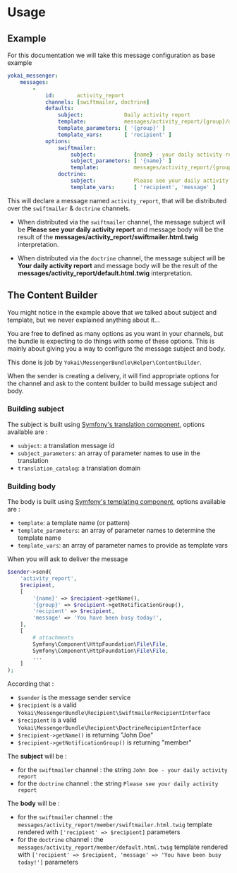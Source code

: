 Usage
=====

Example
-------

For this documentation we will take this message configuration as base example

``` yaml
yokai_messenger:
    messages:
        -
            id:       activity_report
            channels: [swiftmailer, doctrine]
            defaults: 
                subject:             Daily activity report
                template:            messages/activity_report/{group}/default.html.twig
                template_parameters: [ '{group}' ]
                template_vars:       [ 'recipient' ]
            options: 
                swiftmailer: 
                    subject:            {name} - your daily activity report
                    subject_parameters: [ '{name}' ]
                    template:           messages/activity_report/{group}/swiftmailer.html.twig
                doctrine: 
                    subject:            Please see your daily activity report
                    template_vars:      [ 'recipient', 'message' ]
```

This will declare a message named `activity_report`, 
that will be distributed over the `swiftmailer` & `doctrine` channels.

- When distributed via the `swiftmailer` channel, 
    the message subject will be **Please see your daily activity report**
    and message body will be the result of the **messages/activity_report/swiftmailer.html.twig** interpretation.

- When distributed via the `doctrine` channel, 
    the message subject will be **Your daily activity report**
    and message body will be the result of the **messages/activity_report/default.html.twig** interpretation.


The Content Builder
-------------------

You might notice in the example above that we talked about subject and template, 
but we never explained anything about it...

You are free to defined as many options as you want in your channels, 
but the bundle is expecting to do things with some of these options.
This is mainly about giving you a way to configure the message subject and body.

This done is job by `Yokai\MessengerBundle\Helper\ContentBuilder`.

When the sender is creating a delivery, it will find appropriate options for the channel and ask to the content builder
to build message subject and body.

### Building subject

The subject is built using [Symfony's translation component](http://symfony.com/doc/current/components/translation.html), 
options available are :

- `subject`: a translation message id
- `subject_parameters`: an array of parameter names to use in the translation
- `translation_catalog`: a translation domain

### Building body

The body is built using [Symfony's templating component](http://symfony.com/doc/current/components/templating.html), 
options available are :

- `template`: a template name (or pattern)
- `template_parameters`: an array of parameter names to determine the template name
- `template_vars`: an array of parameter names to provide as template vars


When you will ask to deliver the message 

``` php
$sender->send(
    'activity_report',
    $recipient,
    [
        '{name}' => $recipient->getName(),
        '{group}' => $recipient->getNotificationGroup(),
        'recipient' => $recipient,
        'message' => 'You have been busy today!',
    ],
    [
        # attachments
        Symfony\Component\HttpFoundation\File\File,
        Symfony\Component\HttpFoundation\File\File,
        ...
    ]
);
```

According that :

- `$sender` is the message sender service
- `$recipient` is a valid `Yokai\MessengerBundle\Recipient\SwiftmailerRecipientInterface`
- `$recipient` is a valid `Yokai\MessengerBundle\Recipient\DoctrineRecipientInterface`
- `$recipient->getName()` is returning "John Doe"
- `$recipient->getNotificationGroup()` is returning "member"


The **subject** will be :
- for the `swiftmailer` channel : 
    the string `John Doe - your daily activity report`
- for the `doctrine` channel : 
    the string `Please see your daily activity report`

The **body** will be :
- for the `swiftmailer` channel : 
    the `messages/activity_report/member/swiftmailer.html.twig` template 
    rendered with `['recipient' => $recipient]` parameters
- for the `doctrine` channel : 
    the `messages/activity_report/member/default.html.twig` template 
    rendered with `['recipient' => $recipient, 'message' => 'You have been busy today!']` parameters

